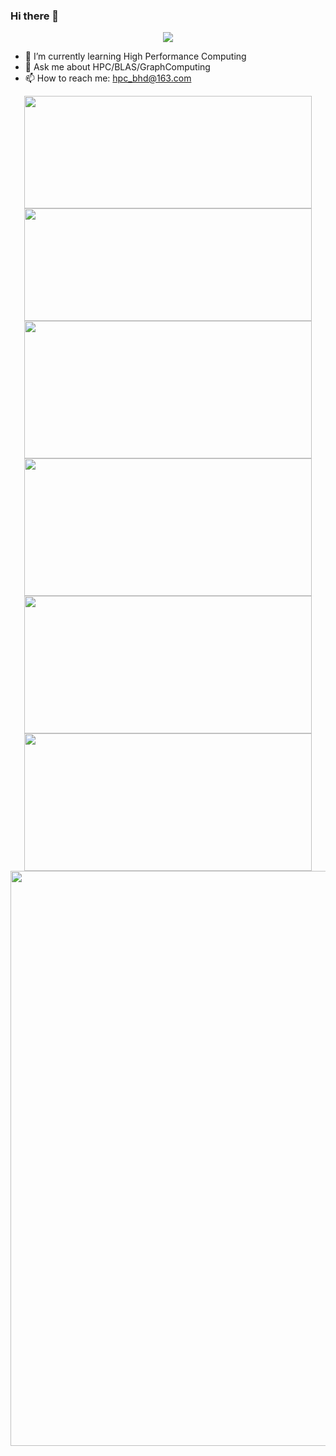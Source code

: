 ### Hi there 👋

<div align="center">
    <img  src="https://visitor-badge.glitch.me/badge?page_id=nulidangxueshen" />
</div>

<!--
**nulidangxueshen/nulidangxueshen** is a ✨ _special_ ✨ repository because its `README.md` (this file) appears on your GitHub profile.
Here are some ideas to get you started:
-->

- 🌱 I’m currently learning High Performance Computing
- 💬 Ask me about HPC/BLAS/GraphComputing
- 📫 How to reach me: hpc_bhd@163.com

<div align="center">
  <img height="180px" width="460px" src="https://github-readme-stats.vercel.app/api?username=nulidangxueshen&show_icons=true&&theme=radical&include_all_commits=true" />
  <img height="180px" width="460px" src="https://github-readme-stats.vercel.app/api/top-langs/?username=nulidangxueshen&layout=compact&theme=radical" />
  <img height="220px" width="460px" src="https://stats.justsong.cn/api/github?username=nulidangxueshen" />
  <img height="220px" width="460px" src="https://stats.justsong.cn/api/csdn?id=qq_29117927">
  <img height="220px" width="460px" src="https://stats.justsong.cn/api/zhihu?username=hpc_bhd" />
  <img height="220px" width="460px" src="https://stats.justsong.cn/api/nowcoder?id=4074620" />
</div>

<div align="center">
    <img width="920px" src="https://activity-graph.herokuapp.com/graph?username=nulidangxueshen&theme=xcode" />
</div>

